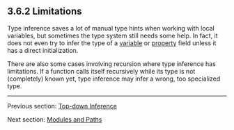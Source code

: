 ## 3.6.2 Limitations

Type inference saves a lot of manual type hints when working with local variables, but sometimes the type system still needs some help. In fact, it does not even try to infer the type of a [variable](class-field-variable.md) or [property](class-field-property.md) field unless it has a direct initialization.

There are also some cases involving recursion where type inference has limitations. If a function calls itself recursively while its type is not (completely) known yet, type inference may infer a wrong, too specialized type.

---

Previous section: [Top-down Inference](type-system-top-down-inference.md)

Next section: [Modules and Paths](type-system-modules-and-paths.md)